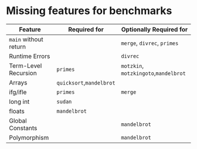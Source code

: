 # Missing features for benchmarks

| Feature                       | Required for              | Optionally Required for                  |
| ----------------------------- | ------------------------- | ---------------------------------------- |
| `main` without return         |                           | `merge`, `divrec`, `primes`              |
| Runtime Errors                |                           | `divrec`                                 |
| Term-Level Recursion          | `primes`                  | `motzkin`, `motzkingoto`,`mandelbrot`    |
| Arrays                        | `quicksort`,`mandelbrot`  |                                          |
| ifg/ifle                      | `primes`                  | `merge`                                  |
| long int                      | `sudan`                   |                                          |
| floats                        | `mandelbrot`              |                                          |
| Global Constants              |                           | `mandelbrot`                             |
| Polymorphism                  |                           | `mandelbrot`                             |
